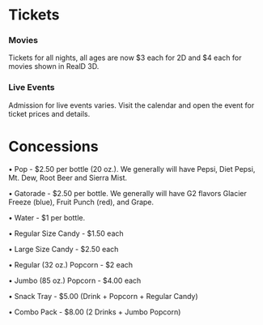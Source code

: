 # Tickets

### Movies
Tickets for all nights, all ages are now $3 each for 2D and $4 each for movies shown in RealD 3D.

### Live Events
Admission for live events varies.  Visit the calendar and open the event for ticket prices and details.


# Concessions

&bullet; Pop - $2.50 per bottle (20 oz.).  We generally will have Pepsi, Diet Pepsi, Mt. Dew, Root Beer and Sierra Mist.

&bullet; Gatorade - $2.50 per bottle.  We generally will have G2 flavors Glacier Freeze (blue), Fruit Punch (red), and Grape.

&bullet; Water - $1 per bottle.

&bullet; Regular Size Candy  - $1.50 each

&bullet; Large Size Candy - $2.50 each

&bullet; Regular (32 oz.) Popcorn - $2 each

&bullet; Jumbo (85 oz.) Popcorn - $4.00 each

&bullet; Snack Tray -  $5.00  (Drink + Popcorn + Regular Candy)

&bullet; Combo Pack - $8.00  (2 Drinks + Jumbo Popcorn)
